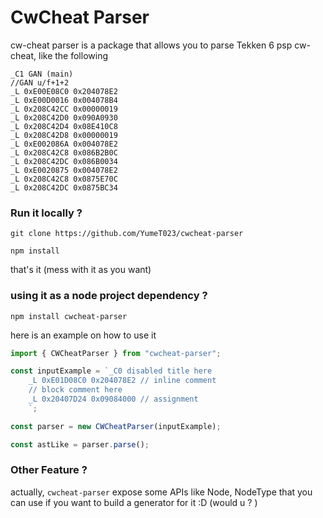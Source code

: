# CwCheat Parser

cw-cheat parser is a package that allows you to parse Tekken 6 psp cw-cheat, like the following

```
_C1 GAN (main)
//GAN u/f+1+2
_L 0xE00E08C0 0x204078E2
_L 0xE00D0016 0x004078B4
_L 0x208C42CC 0x00000019
_L 0x208C42D0 0x090A0930
_L 0x208C42D4 0x08E410C8
_L 0x208C42D8 0x00000019
_L 0xE002086A 0x004078E2
_L 0x208C42C8 0x086B2B0C
_L 0x208C42DC 0x086B0034
_L 0xE0020875 0x004078E2
_L 0x208C42C8 0x0875E70C
_L 0x208C42DC 0x0875BC34
```

### Run it locally ?
```
git clone https://github.com/YumeT023/cwcheat-parser
```

```
npm install
```

that's it (mess with it as you want)

### using it as a node project dependency ?

    npm install cwcheat-parser



here is an example on how to use it

```javascript
import { CWCheatParser } from "cwcheat-parser";

const inputExample = `_C0 disabled title here
    _L 0xE01D08C0 0x204078E2 // inline comment
    // block comment here
    _L 0x20407D24 0x09084000 // assignment
    `;

const parser = new CWCheatParser(inputExample);

const astLike = parser.parse();
```

### Other Feature ?

actually, `cwcheat-parser` expose some APIs like Node, NodeType that you can use
if you want to build a generator for it :D (would u ? )
